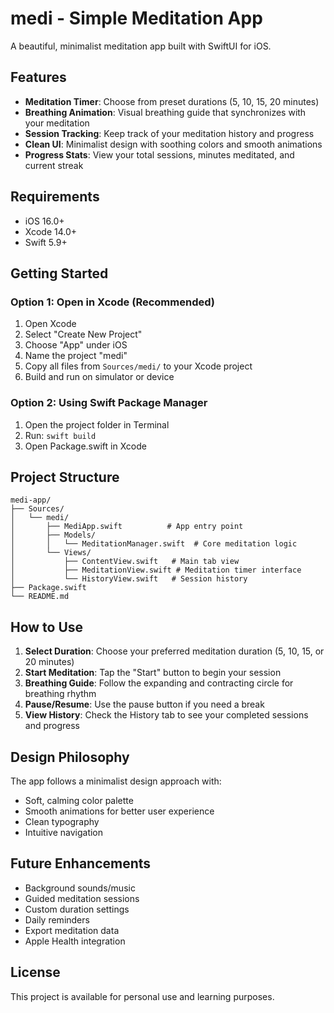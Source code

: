 # medi - Simple Meditation App

A beautiful, minimalist meditation app built with SwiftUI for iOS.

## Features

- **Meditation Timer**: Choose from preset durations (5, 10, 15, 20 minutes)
- **Breathing Animation**: Visual breathing guide that synchronizes with your meditation
- **Session Tracking**: Keep track of your meditation history and progress
- **Clean UI**: Minimalist design with soothing colors and smooth animations
- **Progress Stats**: View your total sessions, minutes meditated, and current streak

## Requirements

- iOS 16.0+
- Xcode 14.0+
- Swift 5.9+

## Getting Started

### Option 1: Open in Xcode (Recommended)

1. Open Xcode
2. Select "Create New Project"
3. Choose "App" under iOS
4. Name the project "medi"
5. Copy all files from `Sources/medi/` to your Xcode project
6. Build and run on simulator or device

### Option 2: Using Swift Package Manager

1. Open the project folder in Terminal
2. Run: `swift build`
3. Open Package.swift in Xcode

## Project Structure

```
medi-app/
├── Sources/
│   └── medi/
│       ├── MediApp.swift          # App entry point
│       ├── Models/
│       │   └── MeditationManager.swift  # Core meditation logic
│       └── Views/
│           ├── ContentView.swift   # Main tab view
│           ├── MeditationView.swift # Meditation timer interface
│           └── HistoryView.swift   # Session history
├── Package.swift
└── README.md
```

## How to Use

1. **Select Duration**: Choose your preferred meditation duration (5, 10, 15, or 20 minutes)
2. **Start Meditation**: Tap the "Start" button to begin your session
3. **Breathing Guide**: Follow the expanding and contracting circle for breathing rhythm
4. **Pause/Resume**: Use the pause button if you need a break
5. **View History**: Check the History tab to see your completed sessions and progress

## Design Philosophy

The app follows a minimalist design approach with:
- Soft, calming color palette
- Smooth animations for better user experience
- Clean typography
- Intuitive navigation

## Future Enhancements

- Background sounds/music
- Guided meditation sessions
- Custom duration settings
- Daily reminders
- Export meditation data
- Apple Health integration

## License

This project is available for personal use and learning purposes. 